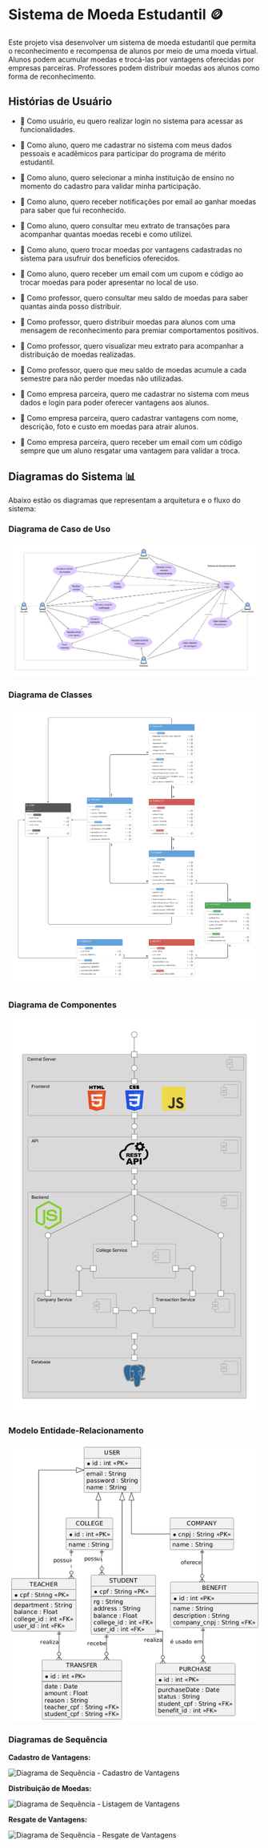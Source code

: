 # Sistema de Moeda Estudantil 🪙

Este projeto visa desenvolver um sistema de moeda estudantil que permita o reconhecimento e recompensa de alunos por meio de uma moeda virtual. Alunos podem acumular moedas e trocá-las por vantagens oferecidas por empresas parceiras. Professores podem distribuir moedas aos alunos como forma de reconhecimento.

## Histórias de Usuário

- 👤 Como usuário, eu quero realizar login no sistema para acessar as funcionalidades.

- 👤 Como aluno, quero me cadastrar no sistema com meus dados pessoais e acadêmicos para participar do programa de mérito estudantil.

- 👤 Como aluno, quero selecionar a minha instituição de ensino no momento do cadastro para validar minha participação.

- 👤 Como aluno, quero receber notificações por email ao ganhar moedas para saber que fui reconhecido.

- 👤 Como aluno, quero consultar meu extrato de transações para acompanhar quantas moedas recebi e como utilizei.

- 👤 Como aluno, quero trocar moedas por vantagens cadastradas no sistema para usufruir dos benefícios oferecidos.

- 👤 Como aluno, quero receber um email com um cupom e código ao trocar moedas para poder apresentar no local de uso.

- 👤 Como professor, quero consultar meu saldo de moedas para saber quantas ainda posso distribuir.

- 👤 Como professor, quero distribuir moedas para alunos com uma mensagem de reconhecimento para premiar comportamentos positivos.

- 👤 Como professor, quero visualizar meu extrato para acompanhar a distribuição de moedas realizadas.

- 👤 Como professor, quero que meu saldo de moedas acumule a cada semestre para não perder moedas não utilizadas.

- 👤 Como empresa parceira, quero me cadastrar no sistema com meus dados e login para poder oferecer vantagens aos alunos.

- 👤 Como empresa parceira, quero cadastrar vantagens com nome, descrição, foto e custo em moedas para atrair alunos.

- 👤 Como empresa parceira, quero receber um email com um código sempre que um aluno resgatar uma vantagem para validar a troca.

## Diagramas do Sistema 📊

Abaixo estão os diagramas que representam a arquitetura e o fluxo do sistema:

### Diagrama de Caso de Uso
![Diagrama de Caso de Uso](./diagramas/casos-de-uso/v1.png)

### Diagrama de Classes
![Diagrama de Classes](./diagramas/classes/v1.png)

### Diagrama de Componentes
![Diagrama de Componentes](./diagramas/componentes/v1.png)

### Modelo Entidade-Relacionamento
![Modelo Entidade-Relacionamento](./diagramas/entidade-relacionamento/v1.png)

### Diagramas de Sequência

**Cadastro de Vantagens:**

![Diagrama de Sequência - Cadastro de Vantagens](./diagramas/sequência/cadastro-de-vantagem.jpg)

**Distribuição de Moedas:**

![Diagrama de Sequência - Listagem de Vantagens](./diagramas/sequência/listagem-de-vantagens.jpg)

**Resgate de Vantagens:**

![Diagrama de Sequência - Resgate de Vantagens](./diagramas/sequência/troca-de-vantagens.jpg)
